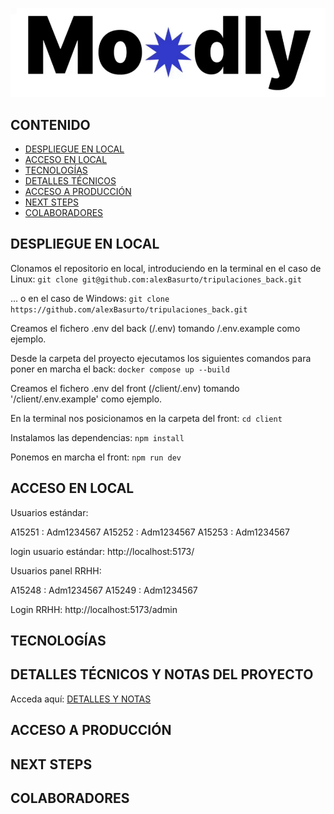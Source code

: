 ![MOODLY LOGO](./docu/logo.gif)

## CONTENIDO
* [DESPLIEGUE EN LOCAL](#despliegue-en-local)
* [ACCESO EN LOCAL](#acceso-en-local)
* [TECNOLOGÍAS](#tecnologías)
* [DETALLES TÉCNICOS](#detalles-técnicos-y-notas-del-proyecto)
* [ACCESO A PRODUCCIÓN](#acceso-a-producción)
* [NEXT STEPS](#next-steps)
* [COLABORADORES](#colaboradores)

## DESPLIEGUE EN LOCAL

Clonamos el repositorio en local, introduciendo en la terminal en el caso de Linux:
```git clone git@github.com:alexBasurto/tripulaciones_back.git```

... o en el caso de Windows:
```git clone https://github.com/alexBasurto/tripulaciones_back.git```

Creamos el fichero .env del back (/.env) tomando /.env.example como ejemplo.

Desde la carpeta del proyecto ejecutamos los siguientes comandos para poner en marcha el back:
```docker compose up --build```

Creamos el fichero .env del front (/client/.env) tomando '/client/.env.example' como ejemplo.

En la terminal nos posicionamos en la carpeta del front:
```cd client```

Instalamos las dependencias:
```npm install```

Ponemos en marcha el front:
```npm run dev```


## ACCESO EN LOCAL



Usuarios estándar:

A15251 : Adm1234567
A15252 : Adm1234567
A15253 : Adm1234567

login usuario estándar: http://localhost:5173/

Usuarios panel RRHH:

A15248 : Adm1234567
A15249 : Adm1234567

Login RRHH: http://localhost:5173/admin

## TECNOLOGÍAS

## DETALLES TÉCNICOS Y NOTAS DEL PROYECTO
Acceda aquí:
[DETALLES Y NOTAS](./docu/DETALLES.md)

## ACCESO A PRODUCCIÓN

## NEXT STEPS

## COLABORADORES
